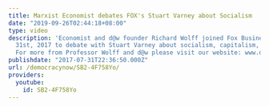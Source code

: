 ```yaml
---
title: Marxist Economist debates FOX's Stuart Varney about Socialism
date: "2019-09-26T02:44:18+08:00"
type: video
description: 'Economist and d@w founder Richard Wolff joined Fox Business on July
  31st, 2017 to debate with Stuart Varney about socialism, capitalism, and taxes.
  For more from Professor Wolff and d@w please visit our website: www.democracyatwork.info'
publishdate: "2017-07-31T22:36:50.000Z"
url: /democracynow/SB2-4F758Yo/
providers:
  youtube:
    id: SB2-4F758Yo
---
```

